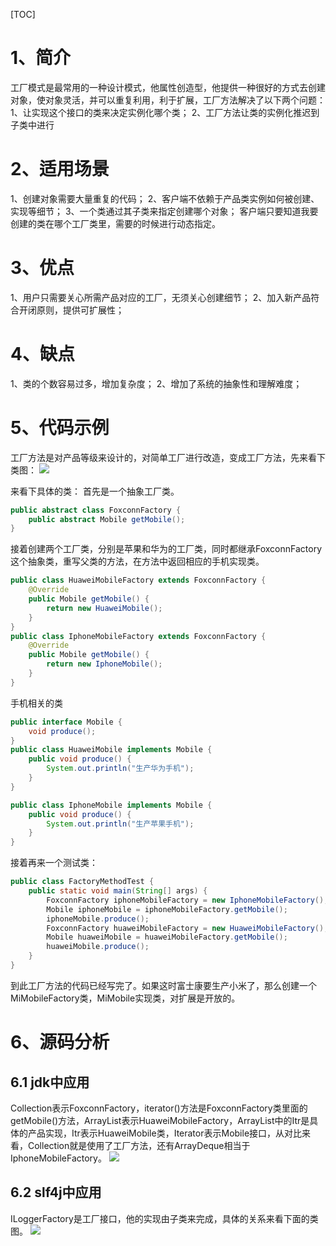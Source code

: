 [TOC]

# 1、简介
工厂模式是最常用的一种设计模式，他属性创造型，他提供一种很好的方式去创建对象，使对象灵活，并可以重复利用，利于扩展，工厂方法解决了以下两个问题：
1、让实现这个接口的类来决定实例化哪个类；
2、工厂方法让类的实例化推迟到子类中进行

# 2、适用场景
1、创建对象需要大量重复的代码；
2、客户端不依赖于产品类实例如何被创建、实现等细节；
3、一个类通过其子类来指定创建哪个对象；
客户端只要知道我要创建的类在哪个工厂类里，需要的时候进行动态指定。

# 3、优点
1、用户只需要关心所需产品对应的工厂，无须关心创建细节；
2、加入新产品符合开闭原则，提供可扩展性；

# 4、缺点
1、类的个数容易过多，增加复杂度；
2、增加了系统的抽象性和理解难度；

# 5、代码示例
工厂方法是对产品等级来设计的，对简单工厂进行改造，变成工厂方法，先来看下类图：
![](https://img.hacpai.com/file/2019/07/image-525df372.png?imageView2/2/w/768/format/jpg/interlace/1/q/100)

来看下具体的类：
首先是一个抽象工厂类。
```java
public abstract class FoxconnFactory {
    public abstract Mobile getMobile();
}
```
接着创建两个工厂类，分别是苹果和华为的工厂类，同时都继承FoxconnFactory这个抽象类，重写父类的方法，在方法中返回相应的手机实现类。
```java
public class HuaweiMobileFactory extends FoxconnFactory {
    @Override
    public Mobile getMobile() {
        return new HuaweiMobile();
    }
}
public class IphoneMobileFactory extends FoxconnFactory {
    @Override
    public Mobile getMobile() {
        return new IphoneMobile();
    }
}
```
手机相关的类
```java
public interface Mobile {
    void produce();
}
public class HuaweiMobile implements Mobile {
    public void produce() {
        System.out.println("生产华为手机");
    }
}

public class IphoneMobile implements Mobile {
    public void produce() {
        System.out.println("生产苹果手机");
    }
}
```
接着再来一个测试类：
```java
public class FactoryMethodTest {
    public static void main(String[] args) {
        FoxconnFactory iphoneMobileFactory = new IphoneMobileFactory();
        Mobile iphoneMobile = iphoneMobileFactory.getMobile();
        iphoneMobile.produce();
        FoxconnFactory huaweiMobileFactory = new HuaweiMobileFactory();
        Mobile huaweiMobile = huaweiMobileFactory.getMobile();
        huaweiMobile.produce();
    }
}
```
到此工厂方法的代码已经写完了。如果这时富士康要生产小米了，那么创建一个MiMobileFactory类，MiMobile实现类，对扩展是开放的。

# 6、源码分析
## 6.1 jdk中应用

Collection表示FoxconnFactory，iterator()方法是FoxconnFactory类里面的getMobile()方法，ArrayList表示HuaweiMobileFactory，ArrayList中的Itr是具体的产品实现，Itr表示HuaweiMobile类，Iterator表示Mobile接口，从对比来看，Collection就是使用了工厂方法，还有ArrayDeque相当于IphoneMobileFactory。
![](https://img.hacpai.com/file/2019/07/image-457a54ba.png?imageView2/2/w/768/format/jpg/interlace/1/q/100)


## 6.2 slf4j中应用
ILoggerFactory是工厂接口，他的实现由子类来完成，具体的关系来看下面的类图。
![](https://img.hacpai.com/file/2019/07/image-02e23f3d.png?imageView2/2/w/768/format/jpg/interlace/1/q/100)
